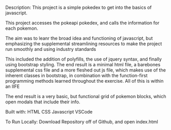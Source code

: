 Description: This project is a simple pokedex to get into the basics of javascript.

This project accesses the pokeapi pokedex, and calls the information for each pokemon.

The aim was to leanr the broad idea and functioning of javascript, but emphasizing the supplemental streamlining resources to make the project run smoothly and using industry standards

This included the addition of polyfills, the use of jquery syntax, and finally using bootstrap styling. The end result is a minimal html file, a barebones supplemental css file and a more fleshed out js file, which makes use of the inherent classes in bootstrap, in combination with the function-first programming methods learned throughout the exercise. All of this is within an IIFE

The end result is a very basic, but functional grid of pokemon blocks, which open modals that include their info. 

Built with:
  HTML
  CSS
  Javascript
  VSCode

  To Run Locally: Download Repository off of Github, and open index.html
